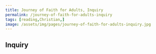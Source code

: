 ```yaml
---
title: Journey of Faith for Adults, Inquiry
permalink: /journey-of-faith-for-adults-inquiry
tags: [reading,Christian,]
image: /assets/img/pages/journey-of-faith-for-adults-inquiry.jpg
---
```


## Inquiry